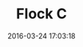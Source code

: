 ---
draft: true
layout: lab-single.hbs
title: Flock C
date: 2016-03-24 17:03:18
description: FLock using drawings instead of primitives
#image: https://farm9.staticflickr.com/8642/16033905010_1e69c2393b_b.jpg
#thumb: https://farm9.staticflickr.com/8642/16033905010_1e69c2393b.jpg
tags:
  - dataset-cmh
  - dataset-ingeominas
---